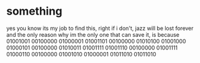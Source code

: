 # something
yes
you know its my job to find this, right
if i don't, jazz will be lost forever
and the only reason why im the only one that can save it,
is because 01001001 00100000 01000001 01001101 00100000 01010100 01001000 01000101 00100000 01010011 01001111 01001110 00100000 01001111 01000110 00100000 01001010 01000001 01011010 01011010 
